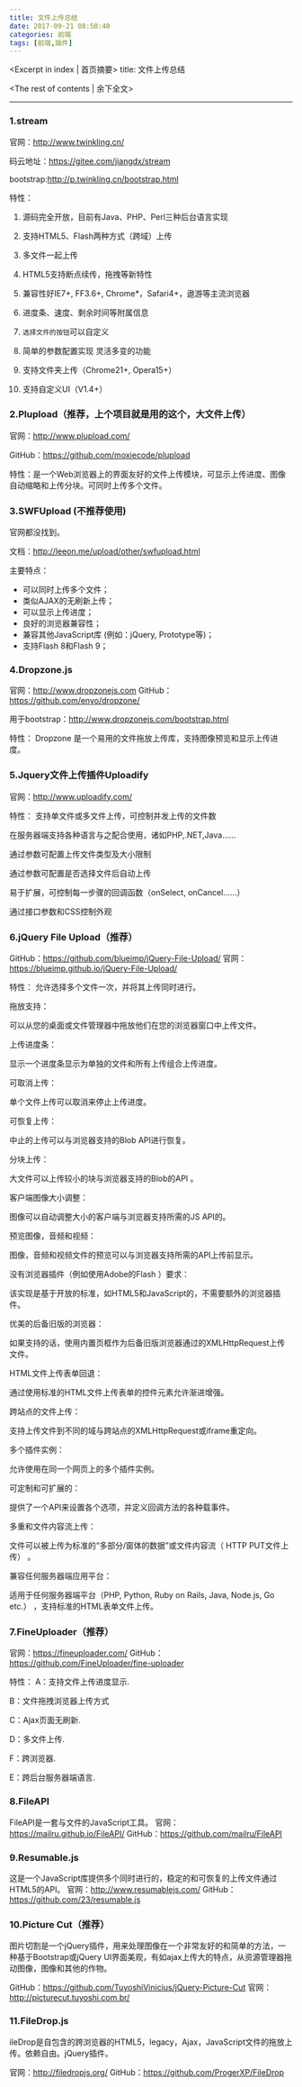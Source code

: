 ```yaml
---
title: 文件上传总结
date: 2017-09-21 08:50:40
categories: 前端
tags: [前端,插件]
---
```

<Excerpt in index | 首页摘要> 
title: 文件上传总结

<!-- more -->
<The rest of contents | 余下全文>

-----
### 1.stream
官网：http://www.twinkling.cn/

码云地址：https://gitee.com/jiangdx/stream

bootstrap:http://p.twinkling.cn/bootstrap.html

特性：

1. 源码完全开放，目前有Java、PHP、Perl三种后台语言实现

2. 支持HTML5、Flash两种方式（跨域）上传

3. 多文件一起上传

4. HTML5支持断点续传，拖拽等新特性

5. 兼容性好IE7+, FF3.6+, Chrome*，Safari4+，遨游等主流浏览器

6. 进度条、速度、剩余时间等附属信息

7. `选择文件的按钮`可以自定义

8. 简单的参数配置实现 灵活多变的功能

9. 支持文件夹上传（Chrome21+, Opera15+）

10. 支持自定义UI（V1.4+）


### 2.Plupload（推荐，上个项目就是用的这个，大文件上传）
官网：http://www.plupload.com/

GitHub：https://github.com/moxiecode/plupload

特性：是一个Web浏览器上的界面友好的文件上传模块，可显示上传进度、图像自动缩略和上传分块。可同时上传多个文件。


### 3.SWFUpload (不推荐使用)
官网都没找到。

文档：http://leeon.me/upload/other/swfupload.html

主要特点：

* 可以同时上传多个文件；
* 类似AJAX的无刷新上传；
* 可以显示上传进度；
* 良好的浏览器兼容性；
* 兼容其他JavaScript库 (例如：jQuery, Prototype等)；
* 支持Flash 8和Flash 9；


### 4.Dropzone.js
官网：http://www.dropzonejs.com
GitHub：https://github.com/enyo/dropzone/

用于bootstrap：http://www.dropzonejs.com/bootstrap.html

特性：
Dropzone 是一个易用的文件拖放上传库，支持图像预览和显示上传进度。


### 5.Jquery文件上传插件Uploadify
官网：http://www.uploadify.com/

特性：
支持单文件或多文件上传，可控制并发上传的文件数

在服务器端支持各种语言与之配合使用，诸如PHP,.NET,Java……

通过参数可配置上传文件类型及大小限制

通过参数可配置是否选择文件后自动上传

易于扩展，可控制每一步骤的回调函数（onSelect, onCancel……）

通过接口参数和CSS控制外观

### 6.jQuery File Upload（推荐）
GitHub：https://github.com/blueimp/jQuery-File-Upload/
官网：https://blueimp.github.io/jQuery-File-Upload/

特性：
允许选择多个文件一次，并将其上传同时进行。

拖放支持：

可以从您的桌面或文件管理器中拖放他们在您的浏览器窗口中上传文件。

上传进度条：

显示一个进度条显示为单独的文件和所有上传组合上传进度。

可取消上传：

单个文件上传可以取消来停止上传进度。

可恢复上传：

中止的上传可以与浏览器支持的Blob API进行恢复。

分块上传：

大文件可以上传较小的块与浏览器支持的Blob的API 。

客户端图像大小调整：

图像可以自动调整大小的客户端与浏览器支持所需的JS API的。

预览图像，音频和视频：

图像，音频和视频文件的预览可以与浏览器支持所需的API上传前显示。

没有浏览器插件（例如使用Adobe的Flash ）要求：

该实现是基于开放的标准，如HTML5和JavaScript的，不需要额外的浏览器插件。

优美的后备旧版的浏览器：

如果支持的话，使用内置页框作为后备旧版浏览器通过的XMLHttpRequest上传文件。

HTML文件上传表单回退：

通过使用标准的HTML文件上传表单的控件元素允许渐进增强。

跨站点的文件上传：

支持上传文件到不同的域与跨站点的XMLHttpRequest或iframe重定向。

多个插件实例：

允许使用在同一个网页上的多个插件实例。

可定制和可扩展的：

提供了一个API来设置各个选项，并定义回调方法的各种载事件。

多重和文件内容流上传：

文件可以被上传为标准的“多部分/窗体的数据”或文件内容流（ HTTP PUT文件上传） 。

兼容任何服务器端应用平台：

适用于任何服务器端平台（PHP, Python, Ruby on Rails, Java, Node.js, Go etc.） ，支持标准的HTML表单文件上传。


### 7.FineUploader（推荐）
官网：https://fineuploader.com/
GitHub：https://github.com/FineUploader/fine-uploader

特性：
A：支持文件上传进度显示.

B：文件拖拽浏览器上传方式

C：Ajax页面无刷新.

D：多文件上传.

F：跨浏览器.

E：跨后台服务器端语言.


### 8.FileAPI
FileAPI是一套与文件的JavaScript工具。
官网：https://mailru.github.io/FileAPI/
GitHub：https://github.com/mailru/FileAPI

### 9.Resumable.js
这是一个JavaScript库提供多个同时进行的，稳定的和可恢复的上传文件通过HTML5的API。
官网：http://www.resumablejs.com/
GitHub：https://github.com/23/resumable.js


### 10.Picture Cut（推荐）
图片切割是一个jQuery插件，用来处理图像在一个非常友好的和简单的方法，一种基于Bootstrap或jQuery UI界面美观，有如ajax上传大的特点，从资源管理器拖动图像，图像和其他的作物。

GitHub：https://github.com/TuyoshiVinicius/jQuery-Picture-Cut
官网：http://picturecut.tuyoshi.com.br/

### 11.FileDrop.js
ileDrop是自包含的跨浏览器的HTML5，legacy，Ajax，JavaScript文件的拖放上传。依赖自由。jQuery插件。

官网：http://filedropjs.org/
GitHub：https://github.com/ProgerXP/FileDrop